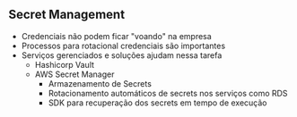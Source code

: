 ## Secret Management

- Credenciais não podem ficar "voando" na empresa
- Processos para rotacional credenciais são importantes
- Serviços gerenciados e soluções ajudam nessa tarefa
  - Hashicorp Vault
  - AWS Secret Manager
    - Armazenamento de Secrets
    - Rotacionamento automáticos de secrets nos serviços como RDS
    - SDK para recuperação dos secrets em tempo de execução
